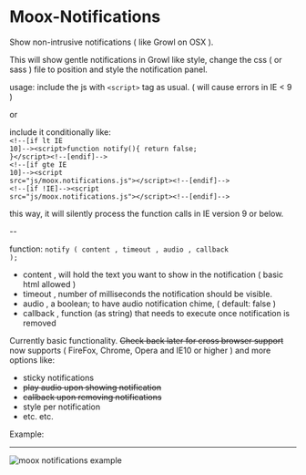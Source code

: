 Moox-Notifications
==================

Show non-intrusive notifications ( like Growl on OSX ).

This will show gentle notifications in Growl like style, change the css ( or sass ) file to position and style the notification panel.

usage: 
include the js with <code>&lt;script&gt;</code> tag as usual. ( will cause errors in IE < 9 )

or

include it conditionally like:<br/>
<code>&lt;!--[if lt IE 10]--&gt;&lt;script&gt;function notify(){ return false; }&lt;/script&gt;&lt;!--[endif]--&gt;</code><br/>
<code>&lt;!--[if gte IE 10]--&gt;&lt;script src="js/moox.notifications.js"&gt;&lt;/script&gt;&lt;!--[endif]--&gt;</code><br/>
<code>&lt;!--[if !IE]--&gt;&lt;script src="js/moox.notifications.js"&gt;&lt;/script&gt;&lt;!--[endif]--&gt;</code>

this way, it will silently process the function calls in IE version 9 or below.

--

function: <code>notify ( content , timeout , audio , callback );</code>
- content , will hold the text you want to show in the notification ( basic html allowed )
- timeout , number of milliseconds the notification should be visible.
- audio , a boolean; to have audio notification chime, ( default: false )
- callback , function (as string) that needs to execute once notification is removed

Currently basic functionality. ~~Check back later for cross browser support~~ now supports ( FireFox, Chrome, Opera and IE10 or higher ) and more options like:

- sticky notifications
- ~~play audio upon showing notification~~
- ~~callback upon removing notifications~~
- style per notification
- etc. etc.

Example:<hr/>
![moox notifications example](https://cloud.githubusercontent.com/assets/6317005/5599985/760fb3f4-92d1-11e4-8cc7-9e3918c41357.gif)
